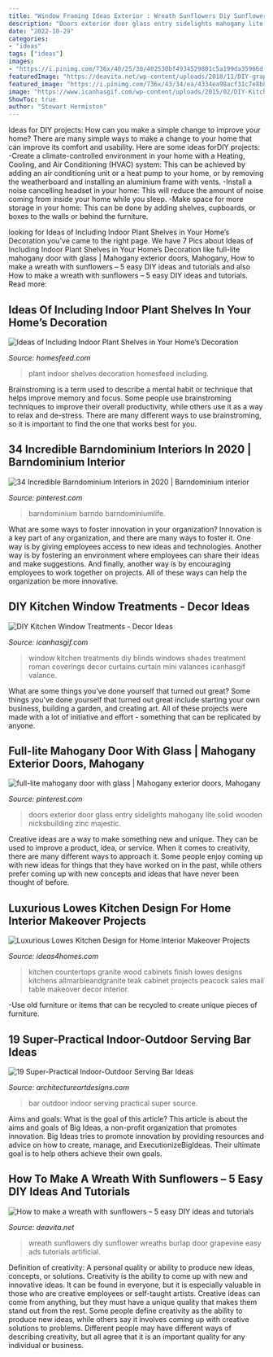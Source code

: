 ```yaml
---
title: "Window Framing Ideas Exterior : Wreath Sunflowers Diy Sunflower Wreaths Burlap Door Grapevine Easy Ads Tutorials Artificial"
description: "Doors exterior door glass entry sidelights mahogany lite solid wooden nicksbuilding zinc majestic"
date: "2022-10-29"
categories:
- "ideas"
tags: ["ideas"]
images:
- "https://i.pinimg.com/736x/40/25/30/402530bf4934529801c5a199da35966d.jpg"
featuredImage: "https://deavita.net/wp-content/uploads/2018/11/DIY-grapevine-and-sunflowers-wreath-with-burlap-bow-e1542348655965.jpg"
featured_image: "https://i.pinimg.com/736x/43/34/ea/4334ea98acf31c7e8b80eeae44c54104.jpg"
image: "https://www.icanhasgif.com/wp-content/uploads/2015/02/DIY-Kitchen-Window-Treatments-680x1024.jpg"
ShowToc: true
author: "Stewart Hermiston"
---
```



Ideas for DIY projects: How can you make a simple change to improve your home?
There are many simple ways to make a change to your home that can improve its comfort and usability. Here are some ideas forDIY projects: 
-Create a climate-controlled environment in your home with a Heating, Cooling, and Air Conditioning (HVAC) system: This can be achieved by adding an air conditioning unit or a heat pump to your home, or by removing the weatherboard and installing an aluminium frame with vents. 
-Install a noise cancelling headset in your home: This will reduce the amount of noise coming from inside your home while you sleep. 
-Make space for more storage in your home: This can be done by adding shelves, cupboards, or boxes to the walls or behind the furniture.

	

		
looking for Ideas of Including Indoor Plant Shelves in Your Home’s Decoration you've came to the right page. We have 7 Pics about Ideas of Including Indoor Plant Shelves in Your Home’s Decoration like full-lite mahogany door with glass | Mahogany exterior doors, Mahogany, How to make a wreath with sunflowers – 5 easy DIY ideas and tutorials and also How to make a wreath with sunflowers – 5 easy DIY ideas and tutorials. Read more:
		
    
## Ideas Of Including Indoor Plant Shelves In Your Home’s Decoration

<img loading=lazy src="https://homesfeed.com/wp-content/uploads/2015/06/unique-plant-shelves-idea-for-indoor.jpg" onerror="this.onerror=null;this.src='https://tse1.mm.bing.net/th?id=OIP.8cgsi0UjGKElvNogqjFcNAHaLH&amp;pid=15.1';" alt="Ideas of Including Indoor Plant Shelves in Your Home’s Decoration">

_Source: homesfeed.com_

>plant indoor shelves decoration homesfeed including. 

	

Brainstroming is a term used to describe a mental habit or technique that helps improve memory and focus. Some people use brainstroming techniques to improve their overall productivity, while others use it as a way to relax and de-stress. There are many different ways to use brainstroming, so it is important to find the one that works best for you.

    
## 34 Incredible Barndominium Interiors In 2020 | Barndominium Interior

<img loading=lazy src="https://i.pinimg.com/736x/40/25/30/402530bf4934529801c5a199da35966d.jpg" onerror="this.onerror=null;this.src='https://tse1.mm.bing.net/th?id=OIP.YPY7iOpXCZtoQ-f3n_gzIwHaE9&amp;pid=15.1';" alt="34 Incredible Barndominium Interiors in 2020 | Barndominium interior">

_Source: pinterest.com_

>barndominium barndo barndominiumlife. 

	

What are some ways to foster innovation in your organization?
Innovation is a key part of any organization, and there are many ways to foster it. One way is by giving employees access to new ideas and technologies. Another way is by fostering an environment where employees can share their ideas and make suggestions. And finally, another way is by encouraging employees to work together on projects. All of these ways can help the organization be more innovative.

    
## DIY Kitchen Window Treatments - Decor Ideas

<img loading=lazy src="https://www.icanhasgif.com/wp-content/uploads/2015/02/DIY-Kitchen-Window-Treatments-680x1024.jpg" onerror="this.onerror=null;this.src='https://tse1.mm.bing.net/th?id=OIP.NahruTNZXBkE5ACtfT2A6AHaLJ&amp;pid=15.1';" alt="DIY Kitchen Window Treatments - Decor Ideas">

_Source: icanhasgif.com_

>window kitchen treatments diy blinds windows shades treatment roman coverings decor curtains curtain mini valances icanhasgif valance. 

	

What are some things you’ve done yourself that turned out great?
Some things you've done yourself that turned out great include starting your own business, building a garden, and creating art. All of these projects were made with a lot of initiative and effort - something that can be replicated by anyone.

    
## Full-lite Mahogany Door With Glass | Mahogany Exterior Doors, Mahogany

<img loading=lazy src="https://i.pinimg.com/736x/43/34/ea/4334ea98acf31c7e8b80eeae44c54104.jpg" onerror="this.onerror=null;this.src='https://tse3.mm.bing.net/th?id=OIP.9Rhg640VDIW2klCZ-YlKBwHaKN&amp;pid=15.1';" alt="full-lite mahogany door with glass | Mahogany exterior doors, Mahogany">

_Source: pinterest.com_

>doors exterior door glass entry sidelights mahogany lite solid wooden nicksbuilding zinc majestic. 

	

Creative ideas are a way to make something new and unique. They can be used to improve a product, idea, or service. When it comes to creativity, there are many different ways to approach it. Some people enjoy coming up with new ideas for things that they have worked on in the past, while others prefer coming up with new concepts and ideas that have never been thought of before.

    
## Luxurious Lowes Kitchen Design For Home Interior Makeover Projects

<img loading=lazy src="https://www.ideas4homes.com/wp-content/uploads/2016/01/Luxurious-Bar-Table-and-cabinet-with-Sleek-Granite-Top-for-Lowes-Kitchen-Design.jpg" onerror="this.onerror=null;this.src='https://tse3.mm.bing.net/th?id=OIP.EWChAACuzYIpH48BnvZ8PAHaFj&amp;pid=15.1';" alt="Luxurious Lowes Kitchen Design for Home Interior Makeover Projects">

_Source: ideas4homes.com_

>kitchen countertops granite wood cabinets finish lowes designs kitchens allmarbleandgranite teak cabinet projects peacock sales mail table makeover decor interior. 

	

-Use old furniture or items that can be recycled to create unique pieces of furniture.

    
## 19 Super-Practical Indoor-Outdoor Serving Bar Ideas

<img loading=lazy src="https://www.architectureartdesigns.com/wp-content/uploads/2014/02/313.jpg" onerror="this.onerror=null;this.src='https://tse2.mm.bing.net/th?id=OIP.JKxvF5ZkNZFB5UVIMOl5CgAAAA&amp;pid=15.1';" alt="19 Super-Practical Indoor-Outdoor Serving Bar Ideas">

_Source: architectureartdesigns.com_

>bar outdoor indoor serving practical super source. 

	

Aims and goals: What is the goal of this article?
This article is about the aims and goals of Big Ideas, a non-profit organization that promotes innovation. Big Ideas tries to promote innovation by providing resources and advice on how to create, manage, and ExecutionizeBigIdeas. Their ultimate goal is to help others achieve their own goals.

    
## How To Make A Wreath With Sunflowers – 5 Easy DIY Ideas And Tutorials

<img loading=lazy src="https://deavita.net/wp-content/uploads/2018/11/DIY-grapevine-and-sunflowers-wreath-with-burlap-bow-e1542348655965.jpg" onerror="this.onerror=null;this.src='https://tse1.mm.bing.net/th?id=OIP.PjJ_byYRT0J4gSlWN-YKKwHaIc&amp;pid=15.1';" alt="How to make a wreath with sunflowers – 5 easy DIY ideas and tutorials">

_Source: deavita.net_

>wreath sunflowers diy sunflower wreaths burlap door grapevine easy ads tutorials artificial. 

	

Definition of creativity: A personal quality or ability to produce new ideas, concepts, or solutions.
Creativity is the ability to come up with new and innovative ideas. It can be found in everyone, but it is especially valuable in those who are creative employees or self-taught artists. Creative ideas can come from anything, but they must have a unique quality that makes them stand out from the rest. Some people define creativity as the ability to produce new ideas, while others say it involves coming up with creative solutions to problems. Different people may have different ways of describing creativity, but all agree that it is an important quality for any individual or business.


